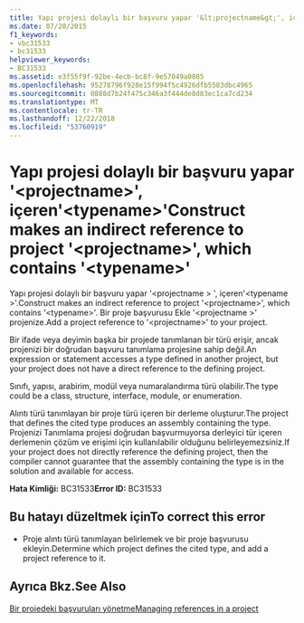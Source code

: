 ```yaml
---
title: Yapı projesi dolaylı bir başvuru yapar '&lt;projectname&gt;', içeren'&lt;typename&gt;'
ms.date: 07/20/2015
f1_keywords:
- vbc31533
- bc31533
helpviewer_keywords:
- BC31533
ms.assetid: e3f55f9f-92be-4ecb-bc8f-9e57049a0805
ms.openlocfilehash: 95278796f928e15f994f5c4926dfb5583dbc4965
ms.sourcegitcommit: 0888d7b24f475c346a3f444de8d83ec1ca7cd234
ms.translationtype: MT
ms.contentlocale: tr-TR
ms.lasthandoff: 12/22/2018
ms.locfileid: "53760919"
---
```

# <a name="construct-makes-an-indirect-reference-to-project-ltprojectnamegt-which-contains-lttypenamegt"></a><span data-ttu-id="c20d1-102">Yapı projesi dolaylı bir başvuru yapar '&lt;projectname&gt;', içeren'&lt;typename&gt;'</span><span class="sxs-lookup"><span data-stu-id="c20d1-102">Construct makes an indirect reference to project '&lt;projectname&gt;', which contains '&lt;typename&gt;'</span></span>
<span data-ttu-id="c20d1-103">Yapı projesi dolaylı bir başvuru yapar '\<projectname > ', içeren'\<typename >'.</span><span class="sxs-lookup"><span data-stu-id="c20d1-103">Construct makes an indirect reference to project '\<projectname>', which contains '\<typename>'.</span></span> <span data-ttu-id="c20d1-104">Bir proje başvurusu Ekle '\<projectname >' projenize.</span><span class="sxs-lookup"><span data-stu-id="c20d1-104">Add a project reference to '\<projectname>' to your project.</span></span>  
  
 <span data-ttu-id="c20d1-105">Bir ifade veya deyimin başka bir projede tanımlanan bir türü erişir, ancak projenizi bir doğrudan başvuru tanımlama projesine sahip değil.</span><span class="sxs-lookup"><span data-stu-id="c20d1-105">An expression or statement accesses a type defined in another project, but your project does not have a direct reference to the defining project.</span></span>  
  
 <span data-ttu-id="c20d1-106">Sınıfı, yapısı, arabirim, modül veya numaralandırma türü olabilir.</span><span class="sxs-lookup"><span data-stu-id="c20d1-106">The type could be a class, structure, interface, module, or enumeration.</span></span>  
  
 <span data-ttu-id="c20d1-107">Alıntı türü tanımlayan bir proje türü içeren bir derleme oluşturur.</span><span class="sxs-lookup"><span data-stu-id="c20d1-107">The project that defines the cited type produces an assembly containing the type.</span></span> <span data-ttu-id="c20d1-108">Projenizi Tanımlama projesi doğrudan başvurmuyorsa derleyici tür içeren derlemenin çözüm ve erişimi için kullanılabilir olduğunu belirleyemezsiniz.</span><span class="sxs-lookup"><span data-stu-id="c20d1-108">If your project does not directly reference the defining project, then the compiler cannot guarantee that the assembly containing the type is in the solution and available for access.</span></span>  
  
 <span data-ttu-id="c20d1-109">**Hata Kimliği:** BC31533</span><span class="sxs-lookup"><span data-stu-id="c20d1-109">**Error ID:** BC31533</span></span>  
  
## <a name="to-correct-this-error"></a><span data-ttu-id="c20d1-110">Bu hatayı düzeltmek için</span><span class="sxs-lookup"><span data-stu-id="c20d1-110">To correct this error</span></span>  
  
-   <span data-ttu-id="c20d1-111">Proje alıntı türü tanımlayan belirlemek ve bir proje başvurusu ekleyin.</span><span class="sxs-lookup"><span data-stu-id="c20d1-111">Determine which project defines the cited type, and add a project reference to it.</span></span>  
  
## <a name="see-also"></a><span data-ttu-id="c20d1-112">Ayrıca Bkz.</span><span class="sxs-lookup"><span data-stu-id="c20d1-112">See Also</span></span>  
  
 [<span data-ttu-id="c20d1-113">Bir projedeki başvuruları yönetme</span><span class="sxs-lookup"><span data-stu-id="c20d1-113">Managing references in a project</span></span>](/visualstudio/ide/managing-references-in-a-project)  

 

